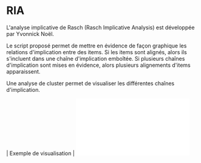# RIA

L'analyse implicative de Rasch (Rasch Implicative Analysis) est développée par Yvonnick Noël.

Le script proposé permet de mettre en évidence de façon graphique les relations d'implication entre des items. Si les items sont alignés, alors ils s'incluent dans une chaîne d'implication emboîtée. Si plusieurs chaînes d'implication sont mises en évidence, alors plusieurs alignements d'items apparaissent. 

Une analyse de cluster permet de visualiser les différentes chaînes d'implication.  

| Exemple de visualisation |  ![much-smaller image](exemple.pdf)
